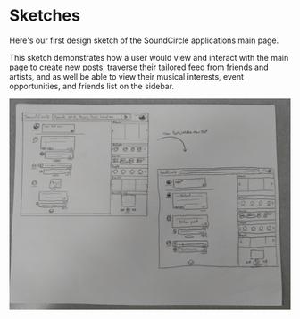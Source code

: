 # Sketches

Here's our first design sketch of the SoundCircle applications main page.

This sketch demonstrates how a user would view and interact with the main page to create new posts, traverse their tailored feed from friends and artists, and as well be able to view their musical interests, event opportunities, and friends list on the sidebar.

![alt text](SoundCircle_Sketch_MVP.jpg)
